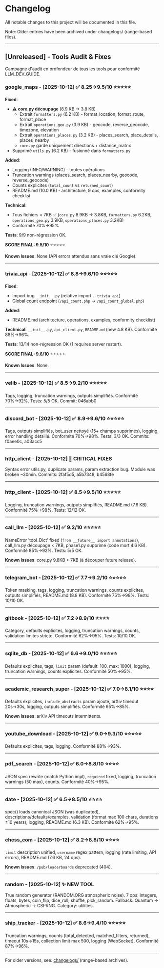 # Changelog

All notable changes to this project will be documented in this file.

Note: Older entries have been archived under changelogs/ (range-based files).

---

## [Unreleased] - Tools Audit & Fixes

Campagne d'audit en profondeur de tous les tools pour conformité LLM_DEV_GUIDE.

### google_maps - [2025-10-12] ✅ 8.25→9.5/10 ⭐⭐⭐⭐⭐

**Fixed**: 
- ⚠️ **core.py découpage** (8.9 KB → 3.8 KB)
  - Extrait `formatters.py` (6.2 KB) - format_location, format_route, format_place
  - Extrait `operations_geo.py` (3.9 KB) - geocode, reverse_geocode, timezone, elevation
  - Extrait `operations_places.py` (3.2 KB) - places_search, place_details, places_nearby
  - `core.py` garde uniquement directions + distance_matrix
- Supprimé `utils.py` (6.2 KB) - fusionné dans `formatters.py`

**Added**:
- Logging (INFO/WARNING) - toutes opérations
- Truncation warnings (places_search, places_nearby, geocode, reverse_geocode)
- Counts explicites (`total_count` vs `returned_count`)
- README.md (10.0 KB) - architecture, 9 ops, examples, conformity checklist

**Technical**: 
- Tous fichiers < 7KB ✅ (`core.py` 8.9KB → 3.8KB, `formatters.py` 6.2KB, `operations_geo.py` 3.9KB, `operations_places.py` 3.2KB)
- Conformité 70%→95%

**Tests**: 9/9 non-régression OK.

**SCORE FINAL: 9.5/10** ⭐⭐⭐⭐⭐

**Known Issues**: None (API errors attendus sans vraie clé Google).

---

### trivia_api - [2025-10-12] ✅ 8.8→9.6/10 ⭐⭐⭐⭐⭐

**Fixed**: 
- Import bug `__init__.py` (relative import `..trivia_api`)
- Global count endpoint (`/api_count.php` → `/api_count_global.php`)

**Added**:
- README.md (architecture, operations, examples, conformity checklist)

**Technical**: `__init__.py`, `api_client.py`, `README.md` (new 4.8 KB). Conformité 88%→96%.

**Tests**: 13/14 non-régression OK (1 requires server restart).

**SCORE FINAL: 9.6/10** ⭐⭐⭐⭐⭐

**Known Issues**: None.

---

### velib - [2025-10-12] ✅ 8.5→9.2/10 ⭐⭐⭐⭐⭐

Tags, logging, truncation warnings, outputs simplifiés. Conformité 70%→92%. Tests: 5/5 OK. Commit: 046abb0

---

### discord_bot - [2025-10-12] ✅ 8.9→9.6/10 ⭐⭐⭐⭐⭐

Tags, outputs simplifiés, bot_user nettoyé (15+ champs supprimés), logging, error handling détaillé. Conformité 70%→98%. Tests: 3/3 OK. Commits: f0aee0c, a03acc5

---

### http_client - [2025-10-12] 🔴 CRITICAL FIXES

Syntax error utils.py, duplicate params, param extraction bug. Module was broken ~30min. Commits: 2faf5d5, a5b7348, b4568fe

---

### http_client - [2025-10-12] ✅ 8.5→9.5/10 ⭐⭐⭐⭐⭐

Logging, truncation warnings, outputs simplifiés, README.md (7.6 KB). Conformité 75%→98%. Tests: 12/12 OK.

---

### call_llm - [2025-10-12] ✅ 9.2/10 ⭐⭐⭐⭐⭐

NameError 'tool_Dict' fixed (`from __future__ import annotations`), call_llm.py découpage < 7KB, phase1.py supprimé (code mort 4.6 KB). Conformité 85%→92%. Tests: 5/5 OK.

**Known Issues**: core.py 9.8KB > 7KB (à découper future release).

---

### telegram_bot - [2025-10-12] ✅ 7.7→9.2/10 ⭐⭐⭐⭐⭐

Token masking, tags, logging, truncation warnings, counts explicites, outputs simplifiés, README.md (8.8 KB). Conformité 75%→98%. Tests: 10/10 OK.

---

### gitbook - [2025-10-12] ✅ 7.2→8.9/10 ⭐⭐⭐⭐

Category, defaults explicites, logging, truncation warnings, counts, validation limites stricte. Conformité 62%→95%. Tests: 10/10 OK.

---

### sqlite_db - [2025-10-12] ✅ 6.6→9.0/10 ⭐⭐⭐⭐⭐

Defaults explicites, tags, `limit` param (default: 100, max: 1000), logging, truncation warnings, counts explicites. Conformité 50%→95%.

---

### academic_research_super - [2025-10-12] ✅ 7.0→8.1/10 ⭐⭐⭐⭐

Defaults explicites, `include_abstracts` param ajouté, arXiv timeout 20s→30s, logging, outputs simplifiés. Conformité 65%→85%.

**Known Issues**: arXiv API timeouts intermittents.

---

### youtube_download - [2025-10-12] ✅ 9.0→9.3/10 ⭐⭐⭐⭐⭐

Defaults explicites, tags, logging. Conformité 88%→93%.

---

### pdf_search - [2025-10-12] ✅ 6.0→8.8/10 ⭐⭐⭐⭐

JSON spec rewrite (match Python impl), `required` fixed, logging, truncation warnings (50 max), counts. Conformité 40%→95%.

---

### date - [2025-10-12] ✅ 6.5→8.5/10 ⭐⭐⭐⭐

spec() loads canonical JSON (was duplicated), descriptions/defaults/examples, validation (format max 100 chars, durations ±10 years), logging, README.md (6.3 KB). Conformité 62%→95%.

---

### chess_com - [2025-10-12] ✅ 8.2→8.8/10 ⭐⭐⭐⭐

`limit` description unified, `username` regex pattern, logging (rate limiting, API errors), README.md (7.6 KB, 24 ops).

**Known Issues**: `/pub/leaderboards` deprecated (404).

---

### random - [2025-10-12] ✨ NEW TOOL

True random generator (RANDOM.ORG atmospheric noise). 7 ops: integers, floats, bytes, coin_flip, dice_roll, shuffle, pick_random. Fallback: Quantum → Atmospheric → CSPRNG. Category: utilities.

---

### ship_tracker - [2025-10-12] ✅ 8.6→9.4/10 ⭐⭐⭐⭐⭐

Truncation warnings, counts (total_detected, matched_filters, returned), timeout 10s→15s, collection limit max 500, logging (WebSocket). Conformité 87%→96%.

---

For older versions, see: [changelogs/](changelogs/) (range-based archives).
